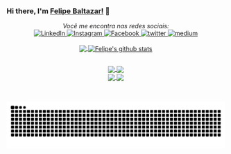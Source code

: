 ### Hi there, I'm [Felipe Baltazar!](https://twitter.com/FelippeBaltazar) 👋

<div align="center">
  <i>Você me encontra nas redes sociais:</i>
  <br>

  <!--Linkedin-->
  <a href="https://www.linkedin.com/in/felipe-baltazar" target="_blank">
	<img src="https://img.shields.io/badge/LinkedIn-%230077B5.svg?&style=flat-square&logo=linkedin&logoColor=white" alt="LinkedIn">
  </a>
	
  <!--Instagram-->
  <a href="https://www.instagram.com/felipebaltazar" target="_blank">
	<img src="https://img.shields.io/badge/Instagram-%23E4405F.svg?&style=flat-square&logo=instagram&logoColor=white" alt="Instagram">
  </a>

  <!--Facebook-->
  <a href="https://www.facebook.com/felipe.dasilvabaltazar" target="_blank">
	<img src="https://img.shields.io/badge/Facebook-%231877F2.svg?&style=flat-square&logo=facebook&logoColor=white" alt="Facebook">
  </a>

  <!--Twitter-->
  <a href="https://twitter.com/FelippeBaltazar" target="_blank">
	<img src="https://img.shields.io/badge/twitter-blue?&style=flat-square&logo=twitter&logoColor=white" alt="twitter">
  </a>

  <!--Medium-->
  <a href="https://medium.com/@felipedasilvabaltazar" target="_blank">
	<img src="https://img.shields.io/badge/medium-black?&style=flat-square&logo=medium&logoColor=white" alt="medium">
  </a>
</div>

<br/>

<div align="center">
  <!--Top Languages-->
  <a href="https://github.com/felipebaltazar/Xamarin.Forms.NeoControls">
    <img height="180em" align="center" src="https://github-readme-stats.anuraghazra1.vercel.app/api/top-langs/?username=felipebaltazar&hide=Batchfile&layout=compact&theme=dracula" />
  </a>

  <!--Stats-->
  <a href="https://github.com/felipebaltazar/Xamarin.Forms.NeoControls">
    <img height="180em" align="center" src="https://github-readme-stats.anuraghazra1.vercel.app/api?username=felipebaltazar&show_icons=true&line_height=27&theme=dracula" alt="Felipe's github stats" />
  </a>
</div>


  ##


<div align="center">
  <!--Skia Xaml-->
  <a href="https://github.com/felipebaltazar/SkiaSharp.Forms.Xaml">
    <img align="center" width="406em" src="https://github-readme-stats.anuraghazra1.vercel.app/api/pin/?username=felipebaltazar&repo=SkiaSharp.Forms.Xaml&theme=dracula" />
  </a>    

  <!--Neo Controls-->
  <a href="https://github.com/felipebaltazar/Xamarin.Forms.NeoControls">
    <img align="center" width="406em" src="https://github-readme-stats.anuraghazra1.vercel.app/api/pin/?username=felipebaltazar&repo=Xamarin.Forms.NeoControls&theme=dracula" />
  </a>
</div>

<div align="center">
  <!--Xartic-->
  <a href="https://github.com/felipebaltazar/Xartic">
    <img align="center" width="406em" src="https://github-readme-stats.anuraghazra1.vercel.app/api/pin/?username=felipebaltazar&repo=Xartic&theme=dracula" />
  </a>    

  <!--FeatureFlag.Management-->
  <a href="https://github.com/felipebaltazar/FeatureFlag.Management">
    <img align="center" width="406em" src="https://github-readme-stats.anuraghazra1.vercel.app/api/pin/?username=felipebaltazar&repo=FeatureFlag.Management&theme=dracula" />
  </a>
</div>


<br />
<br />

<div align="center">

![Snake animation](https://github.com/felipebaltazar/felipebaltazar/blob/output/github-contribution-grid-snake.svg)
 
</div>
